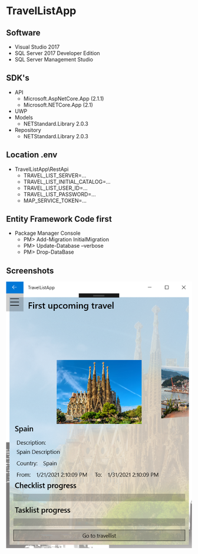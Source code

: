 # TravelListApp

## Software
* Visual Studio 2017
* SQL Server 2017 Developer Edition
* SQL Server Management Studio

## SDK's
* API
    * Microsoft.AspNetCore.App (2.1.1)
    * Microsoft.NETCore.App (2.1)
* UWP
* Models
    * NETStandard.Library 2.0.3
* Repository
    * NETStandard.Library 2.0.3

## Location .env
* TravelListApp\RestApi 
    * TRAVEL_LIST_SERVER=...
    * TRAVEL_LIST_INITIAL_CATALOG=...
    * TRAVEL_LIST_USER_ID=...
    * TRAVEL_LIST_PASSWORD=...
    * MAP_SERVICE_TOKEN=...

## Entity Framework Code first
* Package Manager Console
    * PM> Add-Migration InitialMigration
    * PM> Update-Database –verbose
    * PM> Drop-DataBase

## Screenshots
![Screenshot](screenshot.png)



